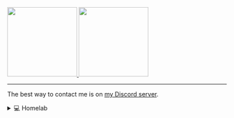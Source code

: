 <!--
**Valokoodari/Valokoodari** is a ✨ _special_ ✨ repository because its `README.md` (this file) appears on your GitHub profile.

Here are some ideas to get you started:

- 🔭 I’m currently working on ...
- 🌱 I’m currently learning ...
- 👯 I’m looking to collaborate on ...
- 🤔 I’m looking for help with ...
- 💬 Ask me about ...
- 📫 How to reach me: ...
- 😄 Pronouns: ...
- ⚡ Fun fact: ...
-->

<a href="https://github.com/anuraghazra/github-readme-stats" align="center">
  <img src="https://github-readme-stats.vercel.app/api?username=Valokoodari&show_icons=1&count_private=1&theme=github_dark" height="160px"/>
  <img src="https://github-readme-stats.vercel.app/api/top-langs/?username=Valokoodari&layout=compact&theme=github_dark" height="160px"/>
</a>

---
  
The best way to contact me is on [my Discord server](https://discord.gg/nzJgMjt).  

<details>
  <summary>💻 Homelab</summary>
  
  - Raspberry Pi 4 8 GB
  - Raspberry Pi 4 4 GB
    - Dokku
  - Microsoft Project Volterra (Windows Dev Kit 2023)
    - Farming Simulator 22 server
    - Two Minecraft servers in WSL
  
</details>
